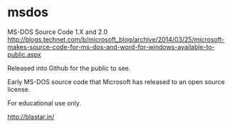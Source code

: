msdos
=====

MS-DOS Source Code 1.X and 2.0
http://blogs.technet.com/b/microsoft_blog/archive/2014/03/25/microsoft-makes-source-code-for-ms-dos-and-word-for-windows-available-to-public.aspx

Released into Github for the public to see.

Early MS-DOS source code that Microsoft has released to an open source license.

For educational use only.


http://blastar.in/

